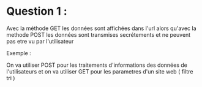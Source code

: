# Question 1 :

Avec la méthode GET les données sont affichées dans l'url alors qu'avec 
la methode POST les données sont transmises secrétements et ne peuvent pas etre vu par l'utilisateur

Exemple :

On va utiliser POST pour les traitements d'informations des données de l'utilisateurs 
et on va utiliser GET pour les parametres d'un site web ( filtre tri ) 


